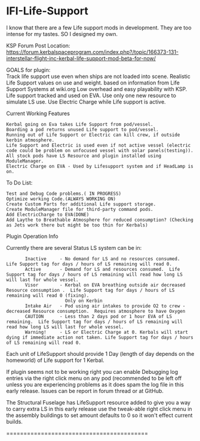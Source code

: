 IFI-Life-Support
================


I know that there are a few Life support mods in development. They are too intense for my tastes. SO I designed my own.

KSP Forum Post Location: https://forum.kerbalspaceprogram.com/index.php?/topic/166373-131-interstellar-flight-inc-kerbal-life-support-mod-beta-for-now/

GOALS for plugin: 	
	Track life support use even when ships are not loaded into scene.
    Realistic Life Support values on use and weight. based on information from Life Support Systems at wiki.org
    Low overhead and easy playability with KSP.
    Life support tracked and used on EVA.
    Use only one new resource to simulate LS use.
    Use Electric Charge while Life support is active.

Current Working Features 	

	Kerbal going on Eva takes Life Support from pod/vessel.
	Boarding a pod returns unused Life support to pod/vessel.
	Running out of Life Support or Electric can kill crew, if outside kerbin atmosphere.
	Life Support and Electric is used even if not active vessel (electric code could be problem on unfocused vessel with solar panels(testing)).
	All stock pods have LS Resource and plugin installed using ModuleManager.
	Electric Charge on EVA - Used by Lifesupport system and if HeadLamp is on.


To Do List: 	

	Test and Debug Code problems.( IN PROGRESS)
	Optimize working Code.(ALWAYS WORKING ON)
	Create Custom Parts for additional Life support storage.
	Create ModuleManager file for third-party command pods.
	Add ElectricCharge to EVA(DONE)
	Add Laythe to Breathable Atmosphere for reduced consumption? (Checking as Jets work there but might be too thin for Kerbals)

Plugin Operation Info

Currently there are several Status LS system can be in:

           Inactive		- No demand for LS and no resources consumed.  Life Support tag for days / hours of LS remaining will read 0.
           Active       - Demand for LS and resources consumed.  Life Support tag for days / hours of LS remaining will read how long LS will last for whole vessel.
           Visor        - Kerbal on EVA breathing outside air decreased Resource consumption .  Life Support tag for days / hours of LS remaining will read 0 (fixing). 
						  Only on Kerbin
           Intake Air	- Pod using air intakes to provide O2 to crew - decreased Resource consumption.  Requires atmosphere to have Oxygen
           CAUTION		- Less than 2 days pod or 1 hour EVA of LS remaining.  Life Support tag for days / hours of LS remaining will read how long LS will last for whole vessel.
           Warning!		- LS or Electric Charge at 0. Kerbals will start dying if immediate action not taken. Life Support tag for days / hours of LS remaining will read 0.

Each unit of LifeSupport should provide 1 Day (length of day depends on the homeworld) of Life support for 1 Kerbal.

If plugin seems not to be working right you can enable Debugging log entries via the right click menu on any pod (recommended to be left off unless you are experiencing problems as it does spam the log file in this early release. Issues can be report in forum thread or at GitHub.

The Structural Fuselage has LifeSupport resource added to give you a way to carry extra LS in this early release use the tweak-able right click menu in the assembly buildings to set amount defaults to 0 so it won't effect current builds.

=========================================

